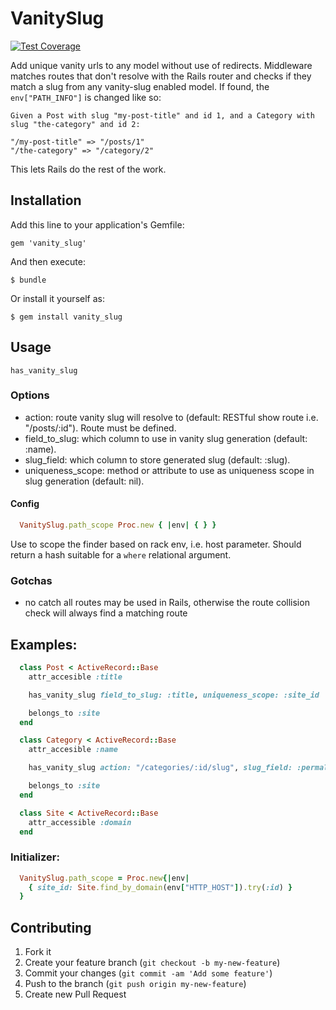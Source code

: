 # VanitySlug

[![Test Coverage](https://coveralls.io/repos/nickmerwin/vanity_slug/badge.png?branch=master)](https://coveralls.io/r/nickmerwin/vanity_slug) 

Add unique vanity urls to any model without use of redirects. Middleware matches routes that don't resolve with the Rails router and checks if they match a slug from any vanity-slug enabled model. If found, the `env["PATH_INFO"]` is changed like so:

    Given a Post with slug "my-post-title" and id 1, and a Category with slug "the-category" and id 2:

    "/my-post-title" => "/posts/1"
    "/the-category" => "/category/2"

This lets Rails do the rest of the work.

## Installation

Add this line to your application's Gemfile:

    gem 'vanity_slug'

And then execute:

    $ bundle

Or install it yourself as:

    $ gem install vanity_slug

## Usage

    has_vanity_slug

### Options
  
  * action: route vanity slug will resolve to (default: RESTful show route i.e. "/posts/:id"). Route must be defined.
  * field_to_slug: which column to use in vanity slug generation (default: :name).
  * slug_field: which column to store generated slug (default: :slug).
  * uniqueness_scope: method or attribute to use as uniqueness scope in slug
    generation (default: nil).

#### Config

  ```ruby
    VanitySlug.path_scope Proc.new { |env| { } }
  ```

Use to scope the finder based on rack env, i.e. host parameter. Should return a hash suitable for a `where` relational argument.

### Gotchas

  * no catch all routes may be used in Rails, otherwise the route collision check
    will always find a matching route

## Examples:

  ```ruby
    class Post < ActiveRecord::Base
      attr_accesible :title

      has_vanity_slug field_to_slug: :title, uniqueness_scope: :site_id

      belongs_to :site
    end

    class Category < ActiveRecord::Base
      attr_accesible :name

      has_vanity_slug action: "/categories/:id/slug", slug_field: :permalink

      belongs_to :site
    end

    class Site < ActiveRecord::Base
      attr_accessible :domain
    end
  ```

### Initializer:

  ```ruby
    VanitySlug.path_scope = Proc.new{|env|
      { site_id: Site.find_by_domain(env["HTTP_HOST"]).try(:id) }
    }
  ```

## Contributing

1. Fork it
2. Create your feature branch (`git checkout -b my-new-feature`)
3. Commit your changes (`git commit -am 'Add some feature'`)
4. Push to the branch (`git push origin my-new-feature`)
5. Create new Pull Request


